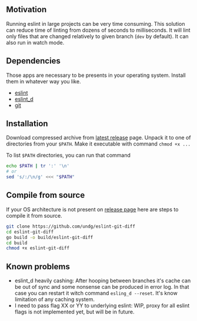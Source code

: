 ## Motivation

Running eslint in large projects can be very time consuming. This solution can reduce time of linting from dozens of seconds to milliseconds. It will lint only files that are changed relatively to given branch (`dev` by default). It can also run in watch mode.

## Dependencies

Those apps are necessary to be presents in your operating system. Install them in whatever way you like.

* [eslint](https://eslint.org/)
* [eslint_d](https://www.npmjs.com/package/eslint_d)
* [git](https://git-scm.com/)

## Installation

Download compressed archive from [latest release](https://github.com/undg/eslint-git-diff/releases/latest) page. Unpack it to one of directories from your `$PATH`. Make it executable with command `chmod +x ...`

To list `$PATH` directories, you can run that command
```bash
echo $PATH | tr ':' '\n'
# or
sed 's/:/\n/g' <<< "$PATH"
```

## Compile from source

If your OS architecture is not present on [release page](https://github.com/undg/eslint-git-diff/releases) here are steps to compile it from source.

```bash
git clone https://github.com/undg/eslint-git-diff
cd eslint-git-diff
go build -o build/eslint-git-diff
cd build
chmod +x eslint-git-diff
```

## Known problems

* eslint_d heavily cashing: After hooping between branches it's cache can be out of sync and some nonsense can be produced in error log. In that case you can restart it witch command `esling_d --reset`. It's know limitation of any caching system.
* I need to pass flag XX or YY to underlying eslint: WIP, proxy for all eslint flags is not implemented yet, but will be in future.
